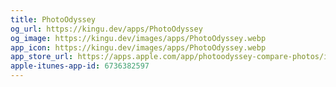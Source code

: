 ```yaml
---
title: PhotoOdyssey
og_url: https://kingu.dev/apps/PhotoOdyssey
og_image: https://kingu.dev/images/apps/PhotoOdyssey.webp
app_icon: https://kingu.dev/images/apps/PhotoOdyssey.webp
app_store_url: https://apps.apple.com/app/photoodyssey-compare-photos/id6736382597?itsct=apps_box_link&itscg=30200
apple-itunes-app-id: 6736382597
---
```

